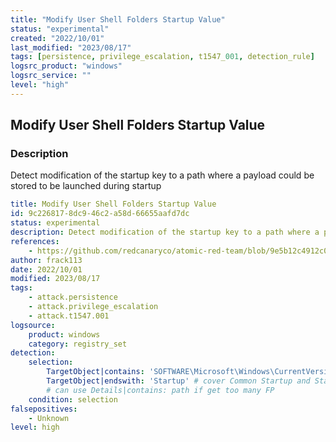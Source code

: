 ```yaml
---
title: "Modify User Shell Folders Startup Value"
status: "experimental"
created: "2022/10/01"
last_modified: "2023/08/17"
tags: [persistence, privilege_escalation, t1547_001, detection_rule]
logsrc_product: "windows"
logsrc_service: ""
level: "high"
---
```


## Modify User Shell Folders Startup Value

### Description

Detect modification of the startup key to a path where a payload could be stored to be launched during startup

```yml
title: Modify User Shell Folders Startup Value
id: 9c226817-8dc9-46c2-a58d-66655aafd7dc
status: experimental
description: Detect modification of the startup key to a path where a payload could be stored to be launched during startup
references:
    - https://github.com/redcanaryco/atomic-red-team/blob/9e5b12c4912c07562aec7500447b11fa3e17e254/atomics/T1547.001/T1547.001.md
author: frack113
date: 2022/10/01
modified: 2023/08/17
tags:
    - attack.persistence
    - attack.privilege_escalation
    - attack.t1547.001
logsource:
    product: windows
    category: registry_set
detection:
    selection:
        TargetObject|contains: 'SOFTWARE\Microsoft\Windows\CurrentVersion\Explorer\User Shell Folders'
        TargetObject|endswith: 'Startup' # cover Common Startup and Startup
        # can use Details|contains: path if get too many FP
    condition: selection
falsepositives:
    - Unknown
level: high

```
